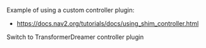 Example of using a custom controller plugin:
- https://docs.nav2.org/tutorials/docs/using_shim_controller.html


Switch to TransformerDreamer controller plugin